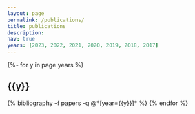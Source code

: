```yaml
---
layout: page
permalink: /publications/
title: publications
description: 
nav: true
years: [2023, 2022, 2021, 2020, 2019, 2018, 2017]
---
```

<!-- _pages/publications.md -->
<div class="publications">

{%- for y in page.years %}
  <h2 class="year">{{y}}</h2>
  {% bibliography -f papers -q @*[year={{y}}]* %}
{% endfor %}

</div>